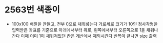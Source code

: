# 2563번 색종이
* 100x100 배열을 만들고, 전부 0으로 채워넣는다
  가로세로 크기가 10인 정사각형을 입력받은 좌표를 기준으로
  아래에서부터 위로, 왼쪽에서부터 오른쪽으로 1을 채워나간다
  이때 이미 1이 채워져있던 칸은 계산에서 제외시킨다
  반복이 끝나면 size 출력